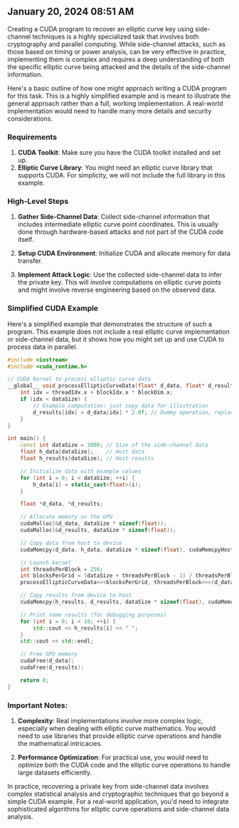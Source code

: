 ## January 20, 2024 08:51 AM
Creating a CUDA program to recover an elliptic curve key using side-channel techniques is a highly specialized task that involves both cryptography and parallel computing. While side-channel attacks, such as those based on timing or power analysis, can be very effective in practice, implementing them is complex and requires a deep understanding of both the specific elliptic curve being attacked and the details of the side-channel information.

Here's a basic outline of how one might approach writing a CUDA program for this task. This is a highly simplified example and is meant to illustrate the general approach rather than a full, working implementation. A real-world implementation would need to handle many more details and security considerations.

### Requirements

1. **CUDA Toolkit**: Make sure you have the CUDA toolkit installed and set up.
2. **Elliptic Curve Library**: You might need an elliptic curve library that supports CUDA. For simplicity, we will not include the full library in this example.

### High-Level Steps

1. **Gather Side-Channel Data**: Collect side-channel information that includes intermediate elliptic curve point coordinates. This is usually done through hardware-based attacks and not part of the CUDA code itself.

2. **Setup CUDA Environment**: Initialize CUDA and allocate memory for data transfer.

3. **Implement Attack Logic**: Use the collected side-channel data to infer the private key. This will involve computations on elliptic curve points and might involve reverse engineering based on the observed data.

### Simplified CUDA Example

Here's a simplified example that demonstrates the structure of such a program. This example does not include a real elliptic curve implementation or side-channel data, but it shows how you might set up and use CUDA to process data in parallel.

```cpp
#include <iostream>
#include <cuda_runtime.h>

// CUDA kernel to process elliptic curve data
__global__ void processEllipticCurveData(float* d_data, float* d_results, int dataSize) {
    int idx = threadIdx.x + blockIdx.x * blockDim.x;
    if (idx < dataSize) {
        // Example computation: just copy data for illustration
        d_results[idx] = d_data[idx] * 2.0f; // Dummy operation, replace with actual elliptic curve logic
    }
}

int main() {
    const int dataSize = 1000; // Size of the side-channel data
    float h_data[dataSize];    // Host data
    float h_results[dataSize]; // Host results

    // Initialize data with example values
    for (int i = 0; i < dataSize; ++i) {
        h_data[i] = static_cast<float>(i);
    }

    float *d_data, *d_results;

    // Allocate memory on the GPU
    cudaMalloc(&d_data, dataSize * sizeof(float));
    cudaMalloc(&d_results, dataSize * sizeof(float));

    // Copy data from host to device
    cudaMemcpy(d_data, h_data, dataSize * sizeof(float), cudaMemcpyHostToDevice);

    // Launch kernel
    int threadsPerBlock = 256;
    int blocksPerGrid = (dataSize + threadsPerBlock - 1) / threadsPerBlock;
    processEllipticCurveData<<<blocksPerGrid, threadsPerBlock>>>(d_data, d_results, dataSize);

    // Copy results from device to host
    cudaMemcpy(h_results, d_results, dataSize * sizeof(float), cudaMemcpyDeviceToHost);

    // Print some results (for debugging purposes)
    for (int i = 0; i < 10; ++i) {
        std::cout << h_results[i] << " ";
    }
    std::cout << std::endl;

    // Free GPU memory
    cudaFree(d_data);
    cudaFree(d_results);

    return 0;
}
```

### Important Notes:

1. **Complexity**: Real implementations involve more complex logic, especially when dealing with elliptic curve mathematics. You would need to use libraries that provide elliptic curve operations and handle the mathematical intricacies.

2. **Performance Optimization**: For practical use, you would need to optimize both the CUDA code and the elliptic curve operations to handle large datasets efficiently.

In practice, recovering a private key from side-channel data involves complex statistical analysis and cryptographic techniques that go beyond a simple CUDA example. For a real-world application, you'd need to integrate sophisticated algorithms for elliptic curve operations and side-channel data analysis.